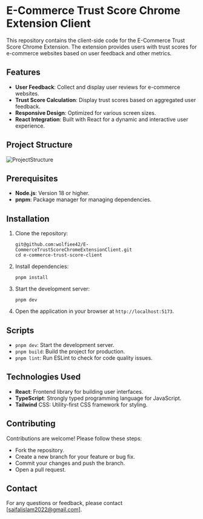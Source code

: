 # E-Commerce Trust Score Chrome Extension Client

This repository contains the client-side code for the E-Commerce Trust Score Chrome Extension. The extension provides users with trust scores for e-commerce websites based on user feedback and other metrics.

## Features

- **User Feedback**: Collect and display user reviews for e-commerce websites.
- **Trust Score Calculation**: Display trust scores based on aggregated user feedback.
- **Responsive Design**: Optimized for various screen sizes.
- **React Integration**: Built with React for a dynamic and interactive user experience.

## Project Structure

![ProjectStructure](https://github.com/user-attachments/assets/8f7a8038-eb6e-4228-90d8-bc3916b43abb)



## Prerequisites

- **Node.js**: Version 18 or higher.
- **pnpm**: Package manager for managing dependencies.

## Installation

1. Clone the repository:

   ```
   git@github.com:wolfiee42/E-CommerceTrustScoreChromeExtensionClient.git
   cd e-commerce-trust-score-client
   ```

2. Install dependencies:
    ```
    pnpm install
    ```
3. Start the development server:
    ```
    pnpm dev
    ```
4.  Open the application in your browser at `http://localhost:5173`.

## Scripts
- `pnpm dev`: Start the development server.
- `pnpm build`: Build the project for production.
- `pnpm lint`: Run ESLint to check for code quality issues.

## Technologies Used
- **React**: Frontend library for building user interfaces.
- **TypeScript**: Strongly typed programming language for JavaScript.
- **Tailwind** CSS: Utility-first CSS framework for styling.

## Contributing
Contributions are welcome! Please follow these steps:

- Fork the repository.
- Create a new branch for your feature or bug fix.
- Commit your changes and push the branch.
- Open a pull request.

## Contact
For any questions or feedback, please contact [saifalislam2022@gmail.com].

